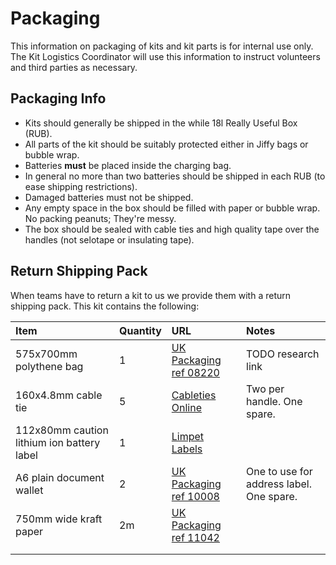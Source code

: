 # Packaging

This information on packaging of kits and kit parts is for internal use only. The Kit Logistics Coordinator will use this information to instruct volunteers and third parties as necessary.

## Packaging Info

* Kits should generally be shipped in the while 18l Really Useful Box \(RUB\).
* All parts of the kit should be suitably protected either in Jiffy bags or bubble wrap.
* Batteries **must** be placed inside the charging bag.
* In general no more than two batteries should be shipped in each RUB \(to ease shipping restrictions\).
* Damaged batteries must not be shipped.
* Any empty space in the box should be filled with paper or bubble wrap. No packing peanuts; They're messy.
* The box should be sealed with cable ties and high quality tape over the handles \(not selotape or insulating tape\).

## Return Shipping Pack

When teams have to return a kit to us we provide them with a return shipping pack. This kit contains the following:

| Item | Quantity | URL | Notes |
| :--- | :--- | :--- | :--- |
| 575x700mm polythene bag | 1 | [UK Packaging ref 08220](http://www.ukpackaging.com/postal-packaging/polythene-mailing-bags/grey-polythene-mailing-bags-575x700mm-60mu) | TODO research link |
| 160x4.8mm cable tie | 5 | [Cableties Online](https://www.cabletiesonline.co.uk/cable-ties-b-w/cable-ties-160mm-x-4.html) | Two per handle. One spare. |
| 112x80mm caution lithium ion battery label | 1 | [Limpet Labels](http://www.limpetlabels.co.uk/shop/view/293_Caution_Lithium_Battery_Labels/755_Caution_Lithium_Ion_Battery_Labels_%28112_x_80mm%29) |  |
| A6 plain document wallet | 2 | [UK Packaging ref 10008](http://www.ukpackaging.com/document-wallets-a6-document-enclosed-wallets-plain) | One to use for address label. One spare. |
| 750mm wide kraft paper | 2m | [UK Packaging ref 11042](http://www.ukpackaging.com/kraft-paper-rolls-imitation-kraft-kraft-paper-rolls-imitation-kraft-750mmx220m) |  |
|  |  |  |  |
|  |  |  |  |



